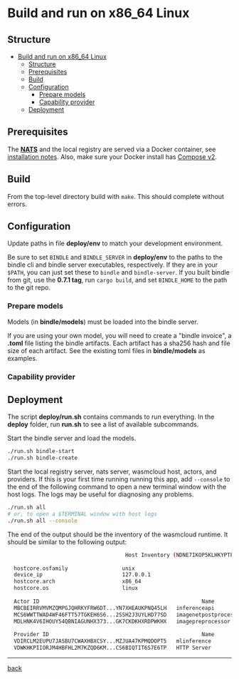 # Build and run on x86_64 Linux

## Structure

- [Build and run on x86\_64 Linux](#build-and-run-on-x86_64-linux)
  - [Structure](#structure)
  - [Prerequisites](#prerequisites)
  - [Build](#build)
  - [Configuration](#configuration)
    - [Prepare models](#prepare-models)
    - [Capability provider](#capability-provider)
  - [Deployment](#deployment)

## Prerequisites

The [**NATS**](https://nats.io/) and the local registry are served via a Docker container, see [installation notes](https://wasmcloud.dev/overview/installation/install-with-docker/). Also, make sure your Docker install has [Compose v2](https://docs.docker.com/compose/cli-command/#installing-compose-v2).

## Build

From the top-level directory build with `make`. This should complete without errors.

## Configuration

Update paths in file **deploy/env** to match your development environment.

Be sure to set `BINDLE` and `BINDLE_SERVER` in **deploy/env** to the paths to the bindle cli
and bindle server executables, respectively. If they are in your `$PATH`,
you can just set these to `bindle` and `bindle-server`. If you built
bindle from git, use the __0.7.1 tag__, run `cargo build`, and set
`BINDLE_HOME` to the path to the git repo.

### Prepare models

Models (in **bindle/models**) must be loaded into the bindle server.

If you are using your own model, you will need to create a "bindle invoice", a **.toml** file listing the bindle artifacts. Each artifact has a sha256 hash and file size of each artifact. See the existing toml files in **bindle/models** as examples.

### Capability provider

## Deployment

The script **deploy/run.sh** contains commands to run everything. In the
**deploy** folder, run **run.sh** to see a list of available subcommands.

Start the bindle server and load the models.

```bash
./run.sh bindle-start
./run.sh bindle-create
```

Start the local registry server, nats server, wasmcloud host,
actors, and providers. If this is your first time running running this
app, add `--console` to the end of the following command to open a new
terminal window with the host logs. The logs may be useful for
diagnosing any problems.

```bash
./run.sh all
# or, to open a $TERMINAL window with host logs
./run.sh all --console
```

The end of the output should be the inventory of the wasmcloud runtime. It should be similar to the following output:

```bash
                                     Host Inventory (NDNE7IKOP5KLHKYPTFG7NOWRHIELCCDOAJIVXXQKBMMIONJBV5HLMSYI)                                    
                                                                                                                                                  
  hostcore.osfamily                 unix                                                         
  device_ip                         127.0.0.1                                                    
  hostcore.arch                     x86_64                                                       
  hostcore.os                       linux                                                        
                                                                                                                                                  
  Actor ID                                                   Name                    Image Reference                                              
  MBCBEIRRVMVMZQMPGJQHRKYFRW6DT...YN7XHEAUKPNQ45LH   inferenceapi           127.0.0.1:5000/v2/inferenceapi:0.1.0                         
  MCS6WWTTWAD4WF46FTT57TGKEH6S6...2SSH2J3UYLHD77SD   imagenetpostprocessor  127.0.0.1:5000/v2/imagenetpostprocessor:0.1.0                
  MDLHNK4V6IHOUY54QBNIAGUNHX373...GK7CKDKHXRDPWKHX   imagepreprocessor      127.0.0.1:5000/v2/imagepreprocessor:0.1.0                    
                                                                                                                                                  
  Provider ID                                                Name                    Link Name               Image Reference                      
  VDIRCLM2EUPU7JASBU7CWAXHBXCSY...MZJUA47KPMQDOPT5   mlinference             default                 127.0.0.1:5000/v2/mlinference:0.2.1  
  VDWKHKPIIORJM4HBFHL2M7KZQD6KM...CS6BIQTIT6S7E6TP   HTTP Server             default                 127.0.0.1:5000/v2/httpserver:0.15.1
```

* * *
[back](./)

